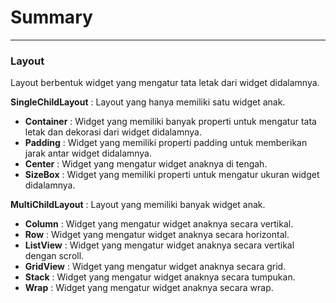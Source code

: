 # Summary

---

### Layout

Layout berbentuk widget yang mengatur tata letak dari widget didalamnya.

**SingleChildLayout** : Layout yang hanya memiliki satu widget anak.

- **Container** : Widget yang memiliki banyak properti untuk mengatur tata letak dan dekorasi dari widget didalamnya.
- **Padding** : Widget yang memiliki properti padding untuk memberikan jarak antar widget didalamnya.
- **Center** : Widget yang mengatur widget anaknya di tengah.
- **SizeBox** : Widget yang memiliki properti untuk mengatur ukuran widget didalamnya.

**MultiChildLayout** : Layout yang memiliki banyak widget anak.

- **Column** : Widget yang mengatur widget anaknya secara vertikal.
- **Row** : Widget yang mengatur widget anaknya secara horizontal.
- **ListView** : Widget yang mengatur widget anaknya secara vertikal dengan scroll.
- **GridView** : Widget yang mengatur widget anaknya secara grid.
- **Stack** : Widget yang mengatur widget anaknya secara tumpukan.
- **Wrap** : Widget yang mengatur widget anaknya secara wrap.
